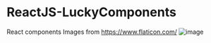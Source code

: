 # ReactJS-LuckyComponents
React components
Images from https://www.flaticon.com/
![image](https://user-images.githubusercontent.com/36127590/141112387-ec597692-2d21-45cb-8fc7-d9c9956200f1.png)
